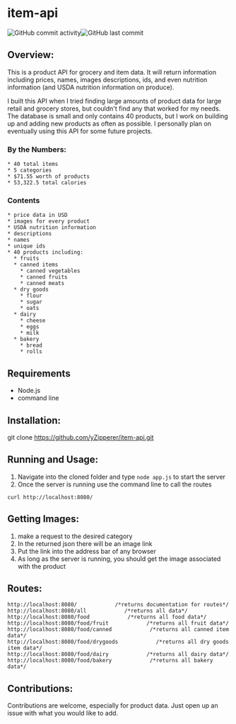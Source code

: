 # item-api
<img alt="GitHub commit activity" src="https://img.shields.io/github/commit-activity/m/yZipperer/item-api"><img alt="GitHub last commit" src="https://img.shields.io/github/last-commit/yZipperer/item-api">
## Overview:
  This is a product API for grocery and item data. It will return information including prices, names, images descriptions, ids, and even nutrition information (and USDA nutrition information on produce).

  I built this API when I tried finding large amounts of product data for large retail and grocery stores, but couldn't find any that worked for my needs. The database is small and only contains 40 products, but I work on building up and adding new products as often as possible. I personally plan on eventually using this API for some future projects.
  
  ### By the Numbers:
    * 40 total items
    * 5 categories
    * $71.55 worth of products
    * 53,322.5 total calories

  ### Contents
    * price data in USD
    * images for every product
    * USDA nutrition information
    * descriptions
    * names
    * unique ids
    * 40 products including:
      * fruits
      * canned items
        * canned vegetables
        * canned fruits
        * canned meats
      * dry goods
        * flour
        * sugar
        * oats
      * dairy
        * cheese
        * eggs
        * milk
      * bakery
        * bread
        * rolls

## Requirements

  * Node.js
  * command line

## Installation:
  
  git clone https://github.com/yZipperer/item-api.git
  
## Running and Usage:

  1. Navigate into the cloned folder and type ```node app.js``` to start the server
  2. Once the server is running use the command line to call the routes
  
  ```
  curl http://localhost:8080/
  ```
## Getting Images:

  1. make a request to the desired category
  2. In the returned json there will be an image link
  3. Put the link into the address bar of any browser
  4. As long as the server is running, you should get the image associated with the product
  
## Routes:

  ```
  http://localhost:8080/            /*returns documentation for routes*/
  http://localhost:8080/all            /*returns all data*/
  http://localhost:8080/food            /*returns all food data*/
  http://localhost:8080/food/fruit            /*returns all fruit data*/
  http://localhost:8080/food/canned            /*returns all canned item data*/
  http://localhost:8080/food/drygoods            /*returns all dry goods item data*/
  http://localhost:8080/food/dairy            /*returns all dairy data*/   
  http://localhost:8080/food/bakery            /*returns all bakery data*/  
  ```

## Contributions:
  Contributions are welcome, especially for product data. Just open up an issue with what you would like to add.
